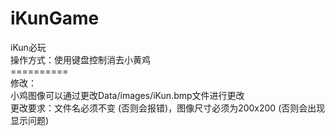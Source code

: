 # iKunGame
iKun必玩<br>
操作方式：使用键盘控制消去小黄鸡<br>
==========<br>
修改：<br>
小鸡图像可以通过更改Data/images/iKun.bmp文件进行更改<br>
更改要求：文件名必须不变 (否则会报错)，图像尺寸必须为200x200 (否则会出现显示问题)
